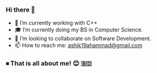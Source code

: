 
### Hi there 👋 


- 🔭 I’m currently working with C++
- 🎓 I’m currently doing my BS in Computer Science.
- 👯 I’m looking to collaborate on Software Development.
- 📫 How to reach me: ashik19ahammad@gmail.com 


### ⏹ That is all about me! 😊 🇧🇩 
